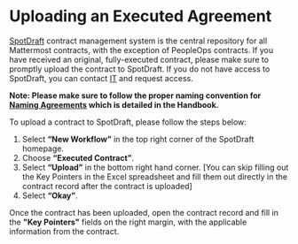 # Uploading an Executed Agreement

[SpotDraft](https://app.spotdraft.com/) contract management system is the central repository for all Mattermost contracts, with the exception of PeopleOps contracts. If you have received an original, fully-executed contract, please make sure to promptly upload the contract to SpotDraft. If you do not have access to SpotDraft, you can contact [IT](https://helpdesk.mattermost.com/support/home) and request access.

**Note: Please make sure to follow the proper naming convention for [Naming Agreements](https://handbook.mattermost.com/operations/finance/naming-files-and-agreements#naming-agreements) which is detailed in the Handbook.**

To upload a contract to SpotDraft, please follow the steps below:

1. Select **“New Workflow”** in the top right corner of the SpotDraft homepage.
2. Choose **“Executed Contract”**.
3. Select **“Upload”** in the bottom right hand corner. [You can skip filling out the Key Pointers in the Excel spreadsheet and fill them out directly in the contract record after the contract is uploaded]
4. Select **“Okay”**.

Once the contract has been uploaded, open the contract record and fill in the **"Key Pointers"** fields on the right margin, with the applicable information from the contract.
